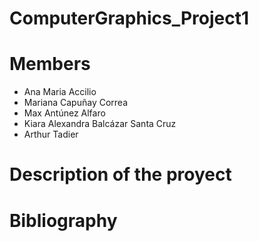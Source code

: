 # ComputerGraphics_Project1

# Members
- Ana Maria Accilio
- Mariana Capuñay Correa
- Max Antúnez Alfaro
- Kiara Alexandra Balcázar Santa Cruz
- Arthur Tadier


# Description of the proyect


# Bibliography
